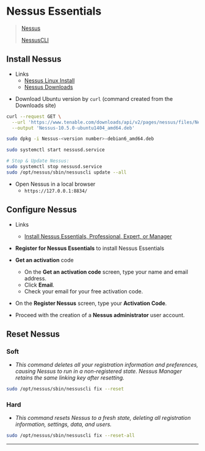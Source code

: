 # Nessus Essentials

> [Nessus](https://docs.tenable.com/Nessus.htm)
>
> [NessusCLI](https://docs.tenable.com/nessus/Content/NessusCLI.htm)

## Install Nessus

* Links
  * [Nessus Linux Install](https://docs.tenable.com/nessus/Content/InstallNessusLinux.htm#Download-the-Nessus-package-file.)
  * [Nessus Downloads](https://www.tenable.com/downloads/nessus)

- Download Ubuntu version by `curl` (command created from the Downloads site)

```bash
curl --request GET \
  --url 'https://www.tenable.com/downloads/api/v2/pages/nessus/files/Nessus-10.5.0-ubuntu1404_amd64.deb' \
  --output 'Nessus-10.5.0-ubuntu1404_amd64.deb'
```

```bash
sudo dpkg -i Nessus-<version number>-debian6_amd64.deb

sudo systemctl start nessusd.service

# Stop & Update Nessus:
sudo systemctl stop nessusd.service
sudo /opt/nessus/sbin/nessuscli update --all
```

- Open Nessus in a local browser
  - `https://127.0.0.1:8834/`

## Configure Nessus

- Links
  - [Install Nessus Essentials, Professional, Expert, or Manager](https://docs.tenable.com/nessus/Content/InstallNessusEssentialsProfessionalOrManager.htm)

- **Register for Nessus Essentials** to install Nessus Essentials
- **Get an activation** code 
  - On the **Get an activation code** screen, type your name and email address.
  - Click **Email**.
  - Check your email for your free activation code.
- On the **Register Nessus** screen, type your **Activation Code**.
- Proceed with the creation of a **Nessus administrator** user account.

## Reset Nessus

### Soft

- *This command deletes all your registration information and preferences, causing Nessus to run in a non-registered state. Nessus Manager retains the same linking key after resetting.*

```bash
sudo /opt/nessus/sbin/nessuscli fix --reset
```

### Hard

- *This command resets Nessus to a fresh state, deleting all registration information, settings, data, and users.*

```bash
sudo /opt/nessus/sbin/nessuscli fix --reset-all
```

------


